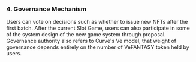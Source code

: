 ### 4. Governance Mechanism

Users can vote on decisions such as whether to issue new NFTs after the first batch. After the current Slot Game, users can also participate in some of the system design of the new game system through proposal. Governance authority also refers to Curve's Ve model, that weight of governance depends entirely on the number of VeFANTASY token held by users.

